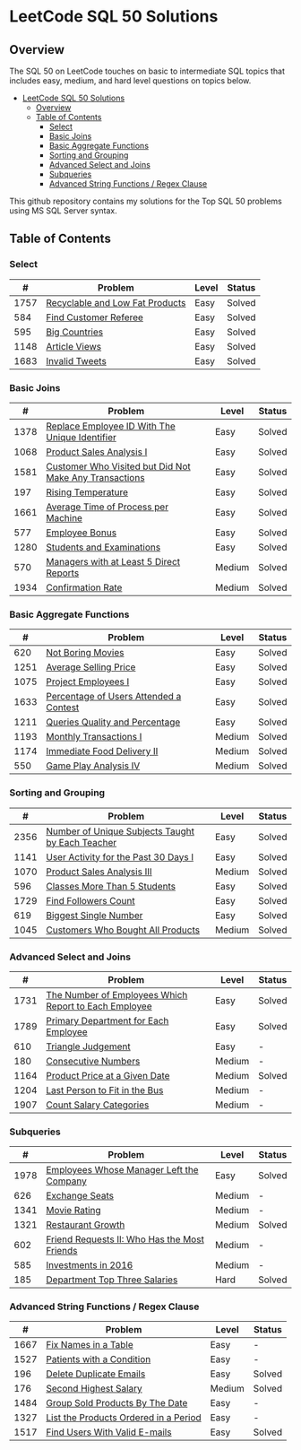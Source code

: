 # LeetCode SQL 50 Solutions

## Overview

The SQL 50 on LeetCode touches on basic to intermediate SQL topics that includes easy, medium, and hard level questions on topics below.

- [LeetCode SQL 50 Solutions](#leetcode-sql-50-solutions)
  - [Overview](#overview)
  - [Table of Contents](#table-of-contents)
    - [Select](#select)
    - [Basic Joins](#basic-joins)
    - [Basic Aggregate Functions](#basic-aggregate-functions)
    - [Sorting and Grouping](#sorting-and-grouping)
    - [Advanced Select and Joins](#advanced-select-and-joins)
    - [Subqueries](#subqueries)
    - [Advanced String Functions / Regex Clause](#advanced-string-functions--regex-clause)

This github repository contains my solutions for the Top SQL 50 problems using MS SQL Server syntax.

## Table of Contents

### Select

| #    | Problem                                                                               | Level | Status |
| ---- | ------------------------------------------------------------------------------------- | ----- | ------ |
| 1757 | [Recyclable and Low Fat Products](/1-Select/1757_Recyclable_and_Low_Fat_Products.sql) | Easy  | Solved |
| 584  | [Find Customer Referee](/1-Select/584_Find_Customer_Referee.sql)                      | Easy  | Solved |
| 595  | [Big Countries](/1-Select/595_Big_Countries.sql)                                      | Easy  | Solved |
| 1148 | [Article Views](/1-Select/1148_Article_Views_I.sql)                                   | Easy  | Solved |
| 1683 | [Invalid Tweets](/1-Select/1683_Invalid_Tweets.sql)                                   | Easy  | Solved |

### Basic Joins

| #    | Problem                                                                                                                                  | Level  | Status |
| ---- | ---------------------------------------------------------------------------------------------------------------------------------------- | ------ | ------ |
| 1378 | [Replace Employee ID With The Unique Identifier](/2-Basic-Joins/1378_Replace_Employee_ID_With_The_Unique_Identifier.sql)                 | Easy   | Solved |
| 1068 | [Product Sales Analysis I](/2-Basic-Joins/1068_Product_Sales_Analysis%20I.sql)                                                           | Easy   | Solved |
| 1581 | [Customer Who Visited but Did Not Make Any Transactions](/2-Basic-Joins/1581_Customer_Who_Visited_but_Did_Not_Make_Any_Transactions.sql) | Easy   | Solved |
| 197  | [Rising Temperature](/2-Basic-Joins/197_Rising_Temperature.sql)                                                                          | Easy   | Solved |
| 1661 | [Average Time of Process per Machine](/2-Basic-Joins/1661_Average_Time_of_Process_per_Machine.sql)                                       | Easy   | Solved |
| 577  | [Employee Bonus](/2-Basic-Joins/577_Employee_Bonus.sql)                                                                                  | Easy   | Solved |
| 1280 | [Students and Examinations](/2-Basic-Joins/1280_Students_and_Examinations.sql)                                                           | Easy   | Solved |
| 570  | [Managers with at Least 5 Direct Reports](/2-Basic-Joins/570_Managers_with_at_Least_5_Direct_Reports.sql)                                | Medium | Solved |
| 1934 | [Confirmation Rate](/2-Basic-Joins/1934_Confirmation_Rate.sql)                                                                           | Medium | Solved |

### Basic Aggregate Functions

| #    | Problem                                    | Level  | Status |
| ---- | ------------------------------------------ | ------ | ------ |
| 620  | [Not Boring Movies]()                      | Easy   | Solved |
| 1251 | [Average Selling Price]()                  | Easy   | Solved |
| 1075 | [Project Employees I]()                    | Easy   | Solved |
| 1633 | [Percentage of Users Attended a Contest]() | Easy   | Solved |
| 1211 | [Queries Quality and Percentage]()         | Easy   | Solved |
| 1193 | [Monthly Transactions I]()                 | Medium | Solved |
| 1174 | [Immediate Food Delivery II]()             | Medium | Solved |
| 550  | [Game Play Analysis IV]()                  | Medium | Solved |

### Sorting and Grouping

| #    | Problem                                              | Level  | Status |
| ---- | ---------------------------------------------------- | ------ | ------ |
| 2356 | [Number of Unique Subjects Taught by Each Teacher]() | Easy   | Solved |
| 1141 | [User Activity for the Past 30 Days I]()             | Easy   | Solved |
| 1070 | [Product Sales Analysis III]()                       | Medium | Solved |
| 596  | [Classes More Than 5 Students]()                     | Easy   | Solved |
| 1729 | [Find Followers Count]()                             | Easy   | Solved |
| 619  | [Biggest Single Number]()                            | Easy   | Solved |
| 1045 | [Customers Who Bought All Products]()                | Medium | Solved |

### Advanced Select and Joins

| #    | Problem                                                   | Level  | Status |
| ---- | --------------------------------------------------------- | ------ | ------ |
| 1731 | [The Number of Employees Which Report to Each Employee]() | Easy   | Solved |
| 1789 | [Primary Department for Each Employee]()                  | Easy   | Solved |
| 610  | [Triangle Judgement]()                                    | Easy   | -      |
| 180  | [Consecutive Numbers]()                                   | Medium | -      |
| 1164 | [Product Price at a Given Date]()                         | Medium | Solved |
| 1204 | [Last Person to Fit in the Bus]()                         | Medium | -      |
| 1907 | [Count Salary Categories]()                               | Medium | -      |

### Subqueries

| #    | Problem                                          | Level  | Status |
| ---- | ------------------------------------------------ | ------ | ------ |
| 1978 | [Employees Whose Manager Left the Company]()     | Easy   | Solved |
| 626  | [Exchange Seats]()                               | Medium | -      |
| 1341 | [Movie Rating]()                                 | Medium | -      |
| 1321 | [Restaurant Growth]()                            | Medium | Solved |
| 602  | [Friend Requests II: Who Has the Most Friends]() | Medium | -      |
| 585  | [Investments in 2016]()                          | Medium | -      |
| 185  | [Department Top Three Salaries]()                | Hard   | Solved |

### Advanced String Functions / Regex Clause

| #    | Problem                                   | Level  | Status |
| ---- | ----------------------------------------- | ------ | ------ |
| 1667 | [Fix Names in a Table]()                  | Easy   | -      |
| 1527 | [Patients with a Condition]()             | Easy   | -      |
| 196  | [Delete Duplicate Emails]()               | Easy   | Solved |
| 176  | [Second Highest Salary]()                 | Medium | Solved |
| 1484 | [Group Sold Products By The Date]()       | Easy   | -      |
| 1327 | [List the Products Ordered in a Period]() | Easy   | -      |
| 1517 | [Find Users With Valid E-mails]()         | Easy   | Solved |
